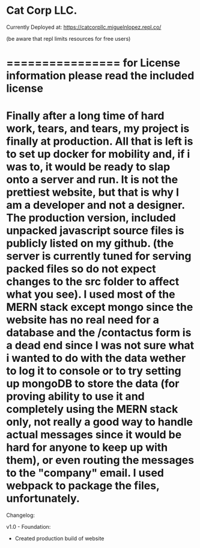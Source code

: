 Cat Corp LLC.
================

Currently Deployed at: https://catcorpllc.miguelnlopez.repl.co/

(be aware that repl limits resources for free users)

================
for License information please read the included license
================
Finally after a long time of hard work, tears, and tears, my project is finally at production. All that is left is to set up docker for mobility and, if i was to, it would be ready to slap onto a server and run. It is not the prettiest website, but that is why I am a developer and not a designer. The production version, included unpacked javascript source files is publicly listed on my github. (the server is currently tuned for serving packed files so do not expect changes to the src folder to affect what you see). I used most of the MERN stack except mongo since the website has no real need for a database and the /contactus form is a dead end since I was not sure what i wanted to do with the data wether to log it to console or to try setting up mongoDB to store the data (for proving ability to use it and completely using the MERN stack only, not really a good way to handle actual messages since it would be hard for anyone to keep up with them), or even routing the messages to the "company" email. I used webpack to package the files, unfortunately. 
==================================================
Changelog:

v1.0 - Foundation:
  - Created production build of website
